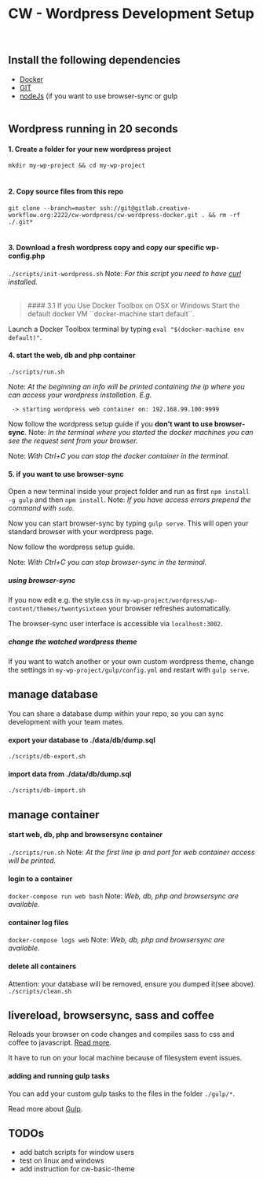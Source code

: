 # CW - Wordpress Development Setup
<br>

## Install the following dependencies
  * [Docker](https://docs.docker.com/engine/installation)
  * [GIT](https://git-scm.com/book/en/v2/Getting-Started-Installing-Git)
  * [nodeJs](https://nodejs.org) (if you want to use browser-sync or gulp
<br><br>

## Wordpress running in 20 seconds

#### 1. Create a folder for your new wordpress project
``mkdir my-wp-project && cd my-wp-project``
<br><br>

#### 2. Copy source files from this repo
``git clone --branch=master ssh://git@gitlab.creative-workflow.org:2222/cw-wordpress/cw-wordpress-docker.git . && rm -rf ./.git*``
<br><br>

#### 3. Download a fresh wordpress copy and copy our specific wp-config.php
``./scripts/init-wordpress.sh`` Note: *For this script you need to have [curl](https://curl.haxx.se/) installed.*
<br><br>

<blockquote>
#### 3.1 If you Use Docker Toolbox  on OSX or Windows
Start the default docker VM ``docker-machine start default``.
</blockquote>

Launch a Docker Toolbox terminal by typing ``eval "$(docker-machine env default)"``.

#### 4. start the web, db and php container
``./scripts/run.sh``

Note: *At the beginning an info will be printed containing the ip where you can access your wordpress installation. E.g.*

```
 -> starting wordpress web container on: 192.168.99.100:9999
 ```

 Now follow the wordpress setup guide if you **don't want to use browser-sync**. Note: *In the terminal where you started the docker machines you can see the request sent from your browser.*

 Note: *With Ctrl+C you can stop the docker container in the terminal.*

#### 5. if you want to use browser-sync
Open a new terminal inside your project folder and run as first ``npm install -g gulp`` and then ``npm install``. Note: *If you have access errors prepend the command with ``sudo``.*

Now you can start browser-sync by typing ``gulp serve``. This will open your standard browser with your wordpress page.

Now follow the wordpress setup guide.

Note: *With Ctrl+C you can stop browser-sync in the terminal.*

##### using browser-sync

If you now edit e.g. the style.css in ``my-wp-project/wordpress/wp-content/themes/twentysixteen`` your browser refreshes automatically.

The browser-sync user interface is accessible via ``localhost:3002``.

##### change the watched wordpress theme

If you want to watch another or your own custom wordpress theme, change the settings in ``my-wp-project/gulp/config.yml`` and restart with ``gulp serve``.

## manage database
You can share a database dump within your repo, so you can sync development with your team mates.
#### export your database to ./data/db/dump.sql
``./scripts/db-export.sh``

#### import data from ./data/db/dump.sql
``./scripts/db-import.sh``

## manage container
#### start web, db, php and browsersync container
``./scripts/run.sh`` Note: *At the first line ip and port for web container access will be printed.*

#### login to a container
``docker-compose run web bash`` Note: *Web, db, php and browsersync are available.*

#### container log files
``docker-compose logs web`` Note: *Web, db, php and browsersync are available.*

#### delete all containers
Attention: your database will be removed, ensure you dumped it(see above).
``./scripts/clean.sh``

## livereload, browsersync, sass and coffee
Reloads your browser on code changes and compiles sass to css and coffee to javascript. [Read more](https://www.browsersync.io/).

It have to run on your local machine because of filesystem event issues.

#### adding and running gulp tasks
You can add your custom gulp tasks to the files in the folder ``./gulp/*``.

Read more about [Gulp](https://github.com/gulpjs/gulp/blob/master/docs/API.md).

## TODOs
  * add batch scripts for window users
  * test on linux and windows
  * add instruction for cw-basic-theme
